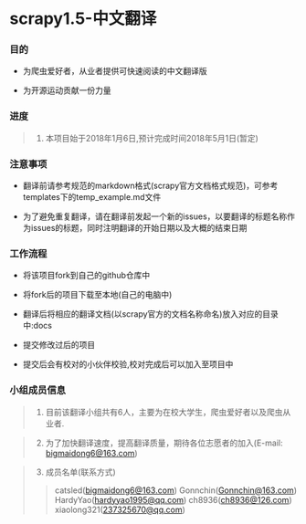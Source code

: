 # scrapy1.5-中文翻译

### 目的

*  为爬虫爱好者，从业者提供可快速阅读的中文翻译版 

*  为开源运动贡献一份力量 

### 进度

> 1. 本项目始于2018年1月6日,预计完成时间2018年5月1日(暂定)

### 注意事项

* 翻译前请参考规范的markdown格式(scrapy官方文档格式规范)，可参考templates下的temp_example.md文件

* 为了避免重复翻译，请在翻译前发起一个新的issues，以要翻译的标题名称作为issues的标题，同时注明翻译的开始日期以及大概的结束日期


### 工作流程

* 将该项目fork到自己的github仓库中

* 将fork后的项目下载至本地(自己的电脑中)

* 翻译后将相应的翻译文档(以scrapy官方的文档名称命名)放入对应的目录中:docs

* 提交修改过后的项目

* 提交后会有校对的小伙伴校验,校对完成后可以加入至项目中
  

### 小组成员信息

> 1. 目前该翻译小组共有6人，主要为在校大学生，爬虫爱好者以及爬虫从业者.

> 2. 为了加快翻译速度，提高翻译质量，期待各位志愿者的加入(E-mail: bigmaidong6@163.com)

> 3. 成员名单(联系方式)
>> catsled(bigmaidong6@163.com) Gonnchin(Gonnchin@163.com) HardyYao(hardyyao1995@qq.com) ch8936(ch8936@126.com) xiaolong321(237325670@qq.com) 
